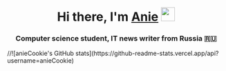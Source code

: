 <h1 align="center">Hi there, I'm <a href="https://t.me/i_like_milky_oolong_tea" target="_blank">Anie</a> 
<img src="https://github.com/blackcater/blackcater/raw/main/images/Hi.gif" height="32"/></h1>
<h3 align="center">Computer science student, IT news writer from Russia 🇷🇺</h3>
//![anieCookie's GitHub stats](https://github-readme-stats.vercel.app/api?username=anieCookie)
